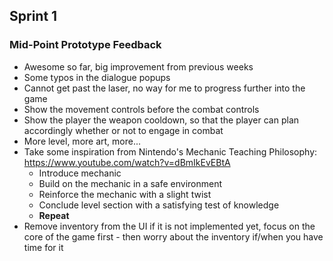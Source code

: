 ## Sprint 1

### Mid-Point Prototype Feedback
- Awesome so far, big improvement from previous weeks
- Some typos in the dialogue popups
- Cannot get past the laser, no way for me to progress further into the game
- Show the movement controls before the combat controls
- Show the player the weapon cooldown, so that the player can plan accordingly whether or not to engage in combat
- More level, more art, more...
- Take some inspiration from Nintendo's Mechanic Teaching Philosophy: https://www.youtube.com/watch?v=dBmIkEvEBtA
	- Introduce mechanic
	- Build on the mechanic in a safe environment
	- Reinforce the mechanic with a slight twist
	- Conclude level section with a satisfying test of knowledge
	- **Repeat**
- Remove inventory from the UI if it is not implemented yet, focus on the core of the game first - then worry about the inventory if/when you have time for it